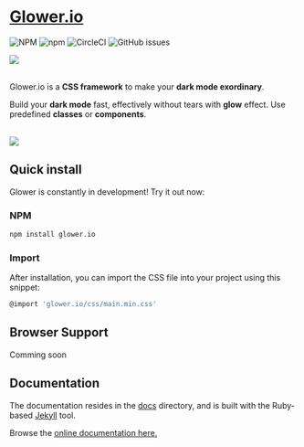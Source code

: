 # [Glower.io](https://krzysztoflen.github.io/glower.io/)

![NPM](https://img.shields.io/npm/l/glower.io)
![npm](https://img.shields.io/npm/v/glower.io)
![CircleCI](https://img.shields.io/circleci/build/github/KrzysztofLen/glower.io?token=56a9cb9dae0b62a5bc968ee0f778ea15ed0adbf3?style=plastic&logo=circleci)
![GitHub issues](https://img.shields.io/github/issues/KrzysztofLen/glower.io)

<img src=https://i.ibb.co/4pvTT2q/logo-glower.png />
<br />
<br />

Glower.io is a **CSS framework** to make your **dark mode exordinary**. 

Build your **dark mode** fast, effectively without tears with **glow** effect. Use predefined **classes** or **components**.

<br />
<img src=https://i.ibb.co/vYMyv1C/ezgif-com-gif-maker-1.gif />
<br />

## Quick install

Glower is constantly in development! Try it out now:

### NPM

```sh
npm install glower.io
```

### Import
After installation, you can import the CSS file into your project using this snippet:

```sh
@import 'glower.io/css/main.min.css'
```

## Browser Support

Comming soon

## Documentation

The documentation resides in the [docs](https://github.com/KrzysztofLen/glower.io/tree/master/docs) directory, and is built with the Ruby-based [Jekyll](https://jekyllrb.com/) tool.

Browse the [online documentation here.](https://krzysztoflen.github.io/glower.io/)
